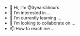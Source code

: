 - 👋 Hi, I’m @3years5hours
- 👀 I’m interested in ...
- 🌱 I’m currently learning ...
- 💞️ I’m looking to collaborate on ...
- 📫 How to reach me ...

<!---
3years5hours/3years5hours is a ✨ special ✨ repository because its `README.md` (this file) appears on your GitHub profile.
You can click the Preview link to take a look at your changes.
--->
